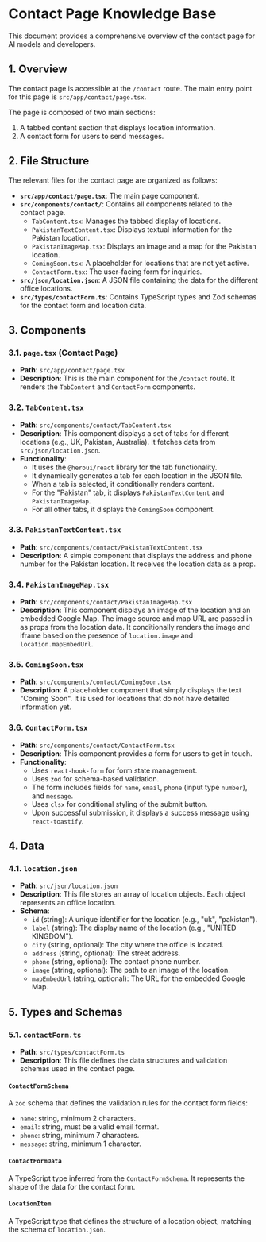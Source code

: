 
# Contact Page Knowledge Base

This document provides a comprehensive overview of the contact page for AI models and developers.

## 1. Overview

The contact page is accessible at the `/contact` route. The main entry point for this page is `src/app/contact/page.tsx`.

The page is composed of two main sections:
1.  A tabbed content section that displays location information.
2.  A contact form for users to send messages.

## 2. File Structure

The relevant files for the contact page are organized as follows:

-   **`src/app/contact/page.tsx`**: The main page component.
-   **`src/components/contact/`**: Contains all components related to the contact page.
    -   `TabContent.tsx`: Manages the tabbed display of locations.
    -   `PakistanTextContent.tsx`: Displays textual information for the Pakistan location.
    -   `PakistanImageMap.tsx`: Displays an image and a map for the Pakistan location.
    -   `ComingSoon.tsx`: A placeholder for locations that are not yet active.
    -   `ContactForm.tsx`: The user-facing form for inquiries.
-   **`src/json/location.json`**: A JSON file containing the data for the different office locations.
-   **`src/types/contactForm.ts`**: Contains TypeScript types and Zod schemas for the contact form and location data.

## 3. Components

### 3.1. `page.tsx` (Contact Page)

-   **Path**: `src/app/contact/page.tsx`
-   **Description**: This is the main component for the `/contact` route. It renders the `TabContent` and `ContactForm` components.

### 3.2. `TabContent.tsx`

-   **Path**: `src/components/contact/TabContent.tsx`
-   **Description**: This component displays a set of tabs for different locations (e.g., UK, Pakistan, Australia). It fetches data from `src/json/location.json`.
-   **Functionality**:
    -   It uses the `@heroui/react` library for the tab functionality.
    -   It dynamically generates a tab for each location in the JSON file.
    -   When a tab is selected, it conditionally renders content.
    -   For the "Pakistan" tab, it displays `PakistanTextContent` and `PakistanImageMap`.
    -   For all other tabs, it displays the `ComingSoon` component.

### 3.3. `PakistanTextContent.tsx`

-   **Path**: `src/components/contact/PakistanTextContent.tsx`
-   **Description**: A simple component that displays the address and phone number for the Pakistan location. It receives the location data as a prop.

### 3.4. `PakistanImageMap.tsx`

-   **Path**: `src/components/contact/PakistanImageMap.tsx`
-   **Description**: This component displays an image of the location and an embedded Google Map. The image source and map URL are passed in as props from the location data. It conditionally renders the image and iframe based on the presence of `location.image` and `location.mapEmbedUrl`.

### 3.5. `ComingSoon.tsx`

-   **Path**: `src/components/contact/ComingSoon.tsx`
-   **Description**: A placeholder component that simply displays the text "Coming Soon". It is used for locations that do not have detailed information yet.

### 3.6. `ContactForm.tsx`

-   **Path**: `src/components/contact/ContactForm.tsx`
-   **Description**: This component provides a form for users to get in touch.
-   **Functionality**:
    -   Uses `react-hook-form` for form state management.
    -   Uses `zod` for schema-based validation.
    -   The form includes fields for `name`, `email`, `phone` (input type `number`), and `message`.
    -   Uses `clsx` for conditional styling of the submit button.
    -   Upon successful submission, it displays a success message using `react-toastify`.

## 4. Data

### 4.1. `location.json`

-   **Path**: `src/json/location.json`
-   **Description**: This file stores an array of location objects. Each object represents an office location.
-   **Schema**:
    -   `id` (string): A unique identifier for the location (e.g., "uk", "pakistan").
    -   `label` (string): The display name of the location (e.g., "UNITED KINGDOM").
    -   `city` (string, optional): The city where the office is located.
    -   `address` (string, optional): The street address.
    -   `phone` (string, optional): The contact phone number.
    -   `image` (string, optional): The path to an image of the location.
    -   `mapEmbedUrl` (string, optional): The URL for the embedded Google Map.

## 5. Types and Schemas

### 5.1. `contactForm.ts`

-   **Path**: `src/types/contactForm.ts`
-   **Description**: This file defines the data structures and validation schemas used in the contact page.

#### `ContactFormSchema`

A `zod` schema that defines the validation rules for the contact form fields:
-   `name`: string, minimum 2 characters.
-   `email`: string, must be a valid email format.
-   `phone`: string, minimum 7 characters.
-   `message`: string, minimum 1 character.

#### `ContactFormData`

A TypeScript type inferred from the `ContactFormSchema`. It represents the shape of the data for the contact form.

#### `LocationItem`

A TypeScript type that defines the structure of a location object, matching the schema of `location.json`.
